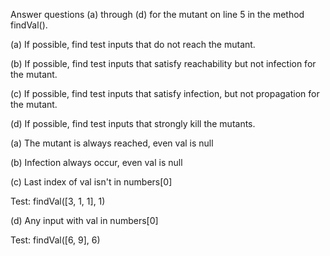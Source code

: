 Answer questions (a) through (d) for the mutant on line 5 in the
method findVal().

(a) If possible, find test inputs that do not reach the mutant.

(b) If possible, find test inputs that satisfy reachability but not
infection for the mutant.

(c) If possible, find test inputs that satisfy infection, but not
propagation for the mutant.

(d) If possible, find test inputs that strongly kill the mutants.

(a) The mutant is always reached, even val is null

(b) Infection always occur, even val is null

(c) Last index of val isn't in numbers[0]

Test: findVal([3, 1, 1], 1)

(d) Any input with val in numbers[0]

Test: findVal([6, 9], 6)